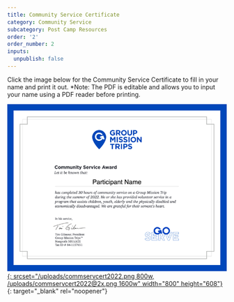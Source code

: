 ```yaml
---
title: Community Service Certificate
category: Community Service
subcategory: Post Camp Resources
order: '2'
order_number: 2
inputs:
  unpublish: false
---
```


Click the image below for the Community Service Certificate to fill in your name and print it out. \*Note: The PDF is editable and allows you to input your name using a PDF reader before printing.

[![](/uploads/commservcert2022.png){: srcset="/uploads/commservcert2022.png 800w, /uploads/commservcert2022@2x.png 1600w" width="800" height="608"}​​​​​](https://groupcares-my.sharepoint.com/:b:/g/personal/admin_groupcares_org/EWeJqTbtlLFKvOR0udl6iAQB0wSGNPqfYHTUiLBuOKnyvg?e=2qsFpj){: target="_blank" rel="noopener"}

